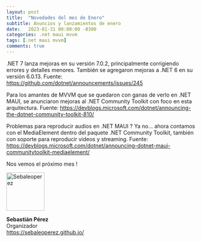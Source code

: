```yaml
---
layout: post
title:  "Novedades del mes de Enero"
subtitle: Anuncios y lanzamientos de enero
date:   2023-01-31 00:00:00 -0300
categories: .net maui mvvm
tags: [.net maui mvvm]
comments: true
---
```


.NET 7 lanza mejoras en su versión 7.0.2, principalmente corrigiendo errores y detalles menores. También se agregaron mejoras a .NET 6 en su versión 6.0.13. Fuente: <https://github.com/dotnet/announcements/issues/245>

Para los amantes de MVVM que se quedaron con ganas de verlo en .NET MAUI, se anunciaron mejoras al .NET Community Toolkit con foco en esta arquitectura. Fuente: <https://devblogs.microsoft.com/dotnet/announcing-the-dotnet-community-toolkit-810/>

Problemas para reproducir audios en .NET MAUI ? Ya no... ahora contamos con el MediaElement dentro del paquete .NET Community Toolkit, también con soporte para reproducir videos y streaming. Fuente: <https://devblogs.microsoft.com/dotnet/announcing-dotnet-maui-communitytoolkit-mediaelement/>

Nos vemos el próximo mes !

<img src="https://sebaleoperez.github.io/assets/img/sebaleoperez.png" alt="Sebaleoperez" style="width:100px;"/>

**Sebastián Pérez**  
Organizador  
<https://sebaleoperez.github.io/>


